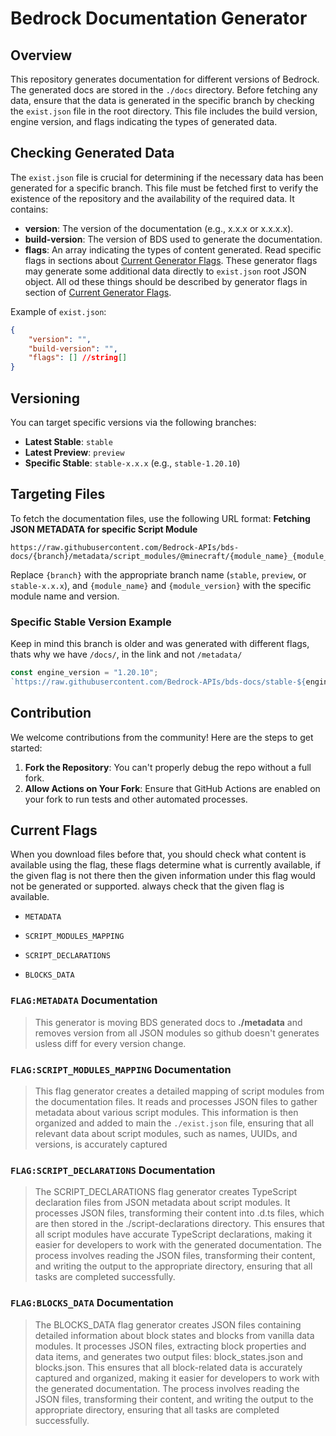 # Bedrock Documentation Generator

## Overview
This repository generates documentation for different versions of Bedrock. The generated docs are stored in the `./docs` directory. Before fetching any data, ensure that the data is generated in the specific branch by checking the `exist.json` file in the root directory. This file includes the build version, engine version, and flags indicating the types of generated data.

## Checking Generated Data
The `exist.json` file is crucial for determining if the necessary data has been generated for a specific branch. This file must be fetched first to verify the existence of the repository and the availability of the required data. It contains:
- **version**: The version of the documentation (e.g., x.x.x or x.x.x.x).
- **build-version**: The version of BDS used to generate the documentation.
- **flags**: An array indicating the types of content generated. Read specific flags in sections about [Current Generator Flags](#current-flags). These generator flags may generate some additional data directly to `exist.json` root JSON object. All od these things should be described by generator flags in section of [Current Generator Flags](#current-flags).

Example of `exist.json`:
```json
{
    "version": "",
    "build-version": "",
    "flags": [] //string[]
}
```

## Versioning
You can target specific versions via the following branches:
- **Latest Stable**: `stable`
- **Latest Preview**: `preview`
- **Specific Stable**: `stable-x.x.x` (e.g., `stable-1.20.10`)

## Targeting Files
To fetch the documentation files, use the following URL format:
**Fetching JSON METADATA for specific Script Module**
```
https://raw.githubusercontent.com/Bedrock-APIs/bds-docs/{branch}/metadata/script_modules/@minecraft/{module_name}_{module_version}.json
```
Replace `{branch}` with the appropriate branch name (`stable`, `preview`, or `stable-x.x.x`), and `{module_name}` and `{module_version}` with the specific module name and version.

### Specific Stable Version Example
Keep in mind this branch is older and was generated with different flags, thats why we have `/docs/`, in the link and not `/metadata/`
```js
const engine_version = "1.20.10";
`https://raw.githubusercontent.com/Bedrock-APIs/bds-docs/stable-${engine_version}/docs/script_modules/@minecraft/server_1.2.0.json`;
```

## Contribution
We welcome contributions from the community! Here are the steps to get started:
1. **Fork the Repository**: You can't properly debug the repo without a full fork.
2. **Allow Actions on Your Fork**: Ensure that GitHub Actions are enabled on your fork to run tests and other automated processes.

## Current Flags
When you download files before that, you should check what content is available using the flag, 
these flags determine what is currently available, if the given flag is not there then the given 
information under this flag would not be generated or supported. always check that the given flag is available.
 - `METADATA`
 - `SCRIPT_MODULES_MAPPING`
 - `SCRIPT_DECLARATIONS`
 - `BLOCKS_DATA`

### `FLAG:METADATA` Documentation
> This generator is moving BDS generated docs to **./metadata** and removes version from all JSON modules so github doesn't generates usless diff for every version change.
### `FLAG:SCRIPT_MODULES_MAPPING` Documentation
> This flag generator creates a detailed mapping of script modules from the documentation files. It reads and processes JSON files to gather metadata about various script modules. This information is then organized and added to main the `./exist.json` file, ensuring that all relevant data about script modules, such as names, UUIDs, and versions, is accurately captured
### `FLAG:SCRIPT_DECLARATIONS` Documentation
> The SCRIPT_DECLARATIONS flag generator creates TypeScript declaration files from JSON metadata about script modules. It processes JSON files, transforming their content into .d.ts files, which are then stored in the ./script-declarations directory. This ensures that all script modules have accurate TypeScript declarations, making it easier for developers to work with the generated documentation. The process involves reading the JSON files, transforming their content, and writing the output to the appropriate directory, ensuring that all tasks are completed successfully.
### `FLAG:BLOCKS_DATA` Documentation
> The BLOCKS_DATA flag generator creates JSON files containing detailed information about block states and blocks from vanilla data modules. It processes JSON files, extracting block properties and data items, and generates two output files: block_states.json and blocks.json. This ensures that all block-related data is accurately captured and organized, making it easier for developers to work with the generated documentation. The process involves reading the JSON files, transforming their content, and writing the output to the appropriate directory, ensuring that all tasks are completed successfully.

